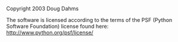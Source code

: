 Copyright 2003 Doug Dahms

The software is licensed according to the terms of the PSF (Python Software Foundation) license found here: http://www.python.org/psf/license/